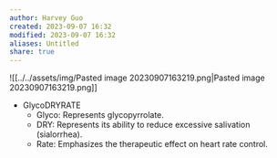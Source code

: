```yaml
---
author: Harvey Guo
created: 2023-09-07 16:32
modified: 2023-09-07 16:32
aliases: Untitled
share: true
---
```


![[../../assets/img/Pasted image 20230907163219.png|Pasted image 20230907163219.png]]
- GlycoDRYRATE 
	- Glyco: Represents glycopyrrolate.
	- DRY: Represents its ability to reduce excessive salivation (sialorrhea).
	- Rate: Emphasizes the therapeutic effect on heart rate control.